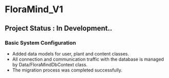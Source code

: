 # FloraMind_V1


## Project Status : In Development..

### Basic System Configuration
- Added data models for user, plant and content classes.
- All connection and communication traffic with the database is managed by Data/FloraMindDbContext class.
- The migration process was completed successfully.

